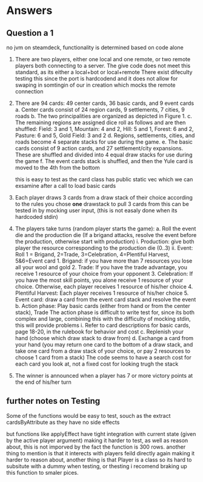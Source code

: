 # Answers

## Question a 1

no jvm on steamdeck, functionality is determined based on code alone

1. There are two players, either one local and one remote, or two remote players both connecting to a server.
    The give code does not meet this standard, as its either a local+bot or local+remote
    There exist difeculty testing this since the port is hardcodend and it does not allow for swaping in somtingin of our in creation which mocks the remote connection
2. There are 94 cards: 49 center cards, 36 basic cards, and 9 event cards
    a. Center cards consist of 24 region cards, 9 settlements, 7 cities, 9 roads
    b. The two principalities are organized as depicted in Figure 1.
    c. The remaining regions are assigned dice roll as follows and are then shuffled: Field: 3 and 1, Mountain: 4 and 2, Hill: 5 and 1, Forest: 6 and 2, Pasture: 6 and 5, Gold Field: 3 and 2
    d. Regions, settlements, cities, and roads become 4 separate stacks for use during the game.
    e. The basic cards consist of 9 action cards, and 27 settlement/city expansions. These are shuffled and divided into 4 equal draw stacks for use during the game
    f. The event cards stack is shuffled, and then the Yule card is moved to the 4th from the bottom

    this is easy to test as the card class has public static vec which we can exsamine after a call to load basic cards
3. Each player draws 3 cards from a draw stack of their choice
    according to the rules you chose **one** drawstack to pull 3 cards from
    this can be tested in by mocking user input, (this is not easaly done when its hardcoded stdin)
4. The players take turns (random player starts the game):
    a. Roll the event die and the production die (If a brigand attacks, resolve the event before the production, otherwise start with production)
        i. Production: give both player the resource corresponding to the production die (0..3)
        ii. Event: Roll 1 = Brigand, 2=Trade, 3=Celebration, 4=Plentiful Harvest, 5&6=Event card
           1. Brigand: if you have more than 7 resources you lose all your wool and gold
           2. Trade: If you have the trade advantage, you receive 1 resource of your choice from your opponent
           3. Celebration: If you have the most skill points, you alone receive 1 resource of your choice. Otherwise, each player receives 1 resource of his/her choice
           4. Plentiful Harvest: Each player receives 1 resource of his/her choice
           5. Event card: draw a card from the event card stack and resolve the event
    b. Action phase: Play basic cards (either from hand or from the center stack), Trade
    The action phase is difficult to write test for, since its both complex and large, combining this with the difficulty of mocking stdin, this will provide problems
    i. Refer to card descriptions for basic cards, page 18-20, in the rulebook for behavior and cost
    c. Replenish your hand (choose which draw stack to draw from)
    d. Exchange a card from your hand (you may return one card to the bottom of a draw stack, and take one card from a draw stack of your choice, or pay 2 resources to choose 1 card from a stack)
    The code seems to have a search cost for each card you look at, not a fixed cost for looking trugh the stack
5. The winner is announced when a player has 7 or more victory points at the end of his/her turn

## further notes on Testing

Some of the functions would be easy to test, souch as the extract cardsByAttribute
as they have no side effects

but functions like applyEffect have tight integration with current state (given by the active player argument) making it harder to test, as well as reason about, this is not imporved by the fact the function is 300 rows. another thing to mention is that it interects with players feild directly again making it harder to reason about, another thing is that Player is a class so its hard to subsitute with a dummy when testing, or thesting i recomend braking up this function to smaler pices.
